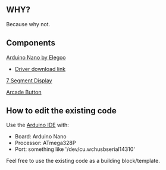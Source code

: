 ## WHY?

Because why not.

## Components

[Arduino Nano by Elegoo](https://www.amazon.co.uk/gp/product/B072BMYZ18/ref=oh_aui_detailpage_o04_s00?ie=UTF8&psc=1)

  - [Driver download link](http://bit.ly/2pMF4in)
  
[7 Segment Display](https://www.amazon.co.uk/gp/product/B00T31OKY4/ref=oh_aui_detailpage_o05_s01?ie=UTF8&psc=1)

[Arcade Button](https://www.amazon.co.uk/gp/product/B06Y2VXR8B/ref=oh_aui_detailpage_o05_s00?ie=UTF8&psc=1)

## How to edit the existing code

Use the [Arduino IDE](https://www.arduino.cc/en/Main/Software) with:

  - Board: Arduino Nano
  - Processor: ATmega328P
  - Port: something like '/dev/cu.wchusbserial14310'

Feel free to use the existing code as a building block/template.

